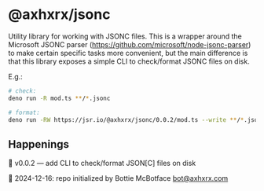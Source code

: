 # @axhxrx/jsonc

Utility library for working with JSONC files. This is a wrapper around the Microsoft JSONC parser (https://github.com/microsoft/node-jsonc-parser) to make certain specific tasks more convenient, but the main difference is that this library exposes a simple CLI to check/format JSONC files on disk.

E.g.:

```sh
# check:
deno run -R mod.ts **/*.jsonc

# format:
deno run -RW https://jsr.io/@axhxrx/jsonc/0.0.2/mod.ts --write **/*.jsonc
```

## Happenings

👹 v0.0.2 — add CLI to check/format JSON[C] files on disk

🤖 2024-12-16: repo initialized by Bottie McBotface bot@axhxrx.com
